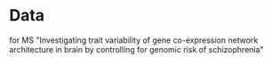 # Data 
for MS "Investigating trait variability of gene co-expression network architecture in brain by controlling for genomic risk of schizophrenia"
